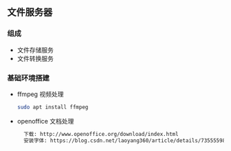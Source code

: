 ## 文件服务器

### 组成
* 文件存储服务
* 文件转换服务
### 基础环境搭建
- ffmpeg 视频处理
    ```bash
    sudo apt install ffmpeg
    ```
- openoffice 文档处理
    ```bash
      下载: http://www.openoffice.org/download/index.html
      安装字体: https://blog.csdn.net/laoyang360/article/details/73555598
    ```
    
